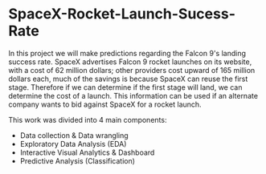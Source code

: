 # SpaceX-Rocket-Launch-Sucess-Rate
In this project we will make predictions regarding the Falcon 9's landing success rate. SpaceX advertises Falcon 9 rocket launches on its website, with a cost of 62 million dollars; other providers cost upward of 165 million dollars each, much of the savings is because SpaceX can reuse the first stage. Therefore if we can determine if the first stage will land, we can determine the cost of a launch. This information can be used if an alternate company wants to bid against SpaceX for a rocket launch.

This work was divided into 4 main components:
  - Data collection & Data wrangling
  - Exploratory Data Analysis (EDA)
  - Interactive Visual Analytics & Dashboard
  - Predictive Analysis (Classification)
